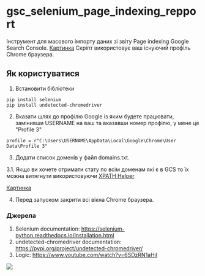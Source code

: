 # gsc_selenium_page_indexing_repport
Інструмент для масового імпорту даних зі звіту Page indexing Google Search Console. [Картинка](https://images.mony.com.ua/smuglyanka/170249053773_kiss_67kb.png)
Скріпт використовує ваш існуючий профіль Chrome браузера.

## Як користуватися

1. Встановити бібліотеки
```
pip install selenium
pip install undetected-chromedriver
```

2. Вказати шлях до профілю Google із яким будете працювати, замінивши USERNAME на ваш та вказавши номер профілю, у мене це "Profile 3"
```
profile = r"C:\Users\USERNAME\AppData\Local\Google\Chrome\User Data\Profile 3"
```

3. Додати список доменів у файл domains.txt. 

3.1. Якщо ви хочете отримати стату по всім доменам які є в GCS то їх можна витягнути використовуючи [XPATH Helper](https://chromewebstore.google.com/detail/xpath-helper/hgimnogjllphhhkhlmebbmlgjoejdpjl)

[Картинка](https://images.mony.com.ua/smuglyanka/170249003419_kiss_213kb.png)

4. Перед запуском закрити всі вікна Chrome браузера.



### Джерела
1. Selenium documentation: https://selenium-python.readthedocs.io/installation.html
2. undetected-chromedriver documentation: https://pypi.org/project/undetected-chromedriver/
3. Logic: https://www.youtube.com/watch?v=6SDzRN1aHiI


![](https://usagif.com/wp-content/uploads/2021/4fh5wi/pepefrg-4.gif)